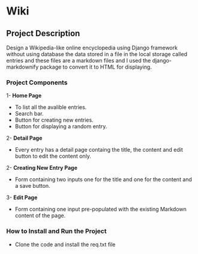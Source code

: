 # Wiki

## Project Description
Design a Wikipedia-like online encyclopedia using Django framework without using database 
the data stored in a file in the local storage called entries and these files are a markdown
files and I used the django-markdownify package to convert it to HTML for displaying.

### Project Components
1- **Home Page**
* To list all the avalible entries.
* Search bar.
* Button for creating new entries.
* Button for displaying a random entry.

2- **Detail Page**
* Every entry has a detail page containg the title, the content and edit button to
edit the content only.

2- **Creating New Entry Page**
* Form containing two inputs one for the title and one for the content and a save button.

3- **Edit Page**
* Form containing one input pre-populated with the existing Markdown content of the page.

### How to Install and Run the Project
* Clone the code and install the req.txt file